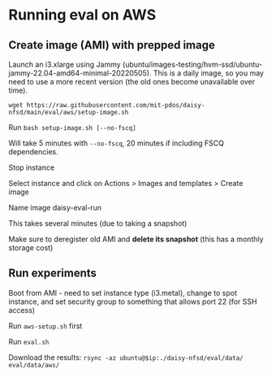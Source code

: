 # Running eval on AWS

## Create image (AMI) with prepped image

Launch an i3.xlarge using Jammy
(ubuntu/images-testing/hvm-ssd/ubuntu-jammy-22.04-amd64-minimal-20220505). This
is a daily image, so you may need to use a more recent version (the old ones
become unavailable over time).

`wget https://raw.githubusercontent.com/mit-pdos/daisy-nfsd/main/eval/aws/setup-image.sh`

Run `bash setup-image.sh [--no-fscq]`

Will take 5 minutes with `--no-fscq`, 20 minutes if including FSCQ dependencies.

Stop instance

Select instance and click on Actions > Images and templates > Create image

Name image daisy-eval-run

This takes several minutes (due to taking a snapshot)

Make sure to deregister old AMI and **delete its snapshot** (this has a monthly
storage cost)

## Run experiments

Boot from AMI - need to set instance type (i3.metal), change to spot instance,
and set security group to something that allows port 22 (for SSH access)

Run `aws-setup.sh` first

Run `eval.sh`

Download the results: `rsync -az ubuntu@$ip:./daisy-nfsd/eval/data/ eval/data/aws/`
